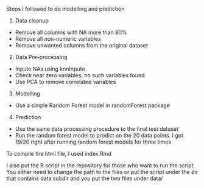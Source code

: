 Steps I followed to do modelling and prediction
1. Data cleanup
  - Remove all columns with NA more than 80%
  - Remove all non-numeric variables
  - Remove unwanted columns from the original dataset

2. Data Pre-processing
  - Inpute NAs using knnInpute
  - Check near zero variables, no such variables found
  - Use PCA to remove correlated variables

3. Modelling
  - Use a simple Random Forest model in randomForest package

4. Prediction
  - Use the same data processing procedure to the final test dataset
  - Run the random forest model to prodict on the 20 data points. I got 19/20 
    right after running random forest models for three times 


To compile the html file, I used index.Rmd

I also put the R script in the repository for those
who want to run the script. You either need to change the
path to the files or put the script under the dir that contains
data subdir and you put the two files under data/


